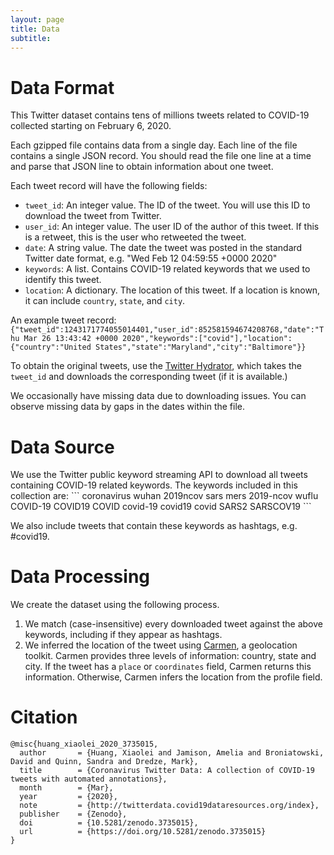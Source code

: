 ```yaml
---
layout: page
title: Data
subtitle: 
---
```


<h1 class='#top'> Data Format </h1>

This Twitter dataset contains tens of millions tweets related to COVID-19 collected starting on February 6, 2020.

Each gzipped file contains data from a single day. Each line of the file contains a single JSON record. You should read the file one line at a time and parse that JSON line to obtain information about one tweet.

Each tweet record will have the following fields:

- `tweet_id`: An integer value. The ID of the tweet. You will use this ID to download the tweet from Twitter.
- `user_id`: An integer value. The user ID of the author of this tweet. If this is a retweet, this is the user who retweeted the tweet.
- `date`: A string value. The date the tweet was posted in the standard Twitter date format, e.g. "Wed Feb 12 04:59:55 +0000 2020"
- `keywords`: A list. Contains COVID-19 related keywords that we used to identify this tweet.
- `location`: A dictionary. The location of this tweet. If a location is known, it can include `country`, `state`, and `city`. 

An example tweet record:
```{"tweet_id":1243171774055014401,"user_id":852581594674208768,"date":"Thu Mar 26 13:43:42 +0000 2020","keywords":["covid"],"location":{"country":"United States","state":"Maryland","city":"Baltimore"}}```


To obtain the original tweets, use the [Twitter Hydrator](https://github.com/DocNow/hydrator), which takes the `tweet_id` and downloads the corresponding tweet (if it is available.)

We occasionally have missing data due to downloading issues. You can observe missing data by gaps in the dates within the file.



<h1>Data Source</h1>
We use the Twitter public keyword streaming API to download all tweets containing COVID-19 related keywords. The keywords included in this collection are:
```
coronavirus
wuhan
2019ncov
sars
mers
2019-ncov
wuflu
COVID-19
COVID19
COVID
covid-19
covid19
covid
SARS2
SARSCOV19
```

We also include tweets that contain these keywords as hashtags, e.g. #covid19.


<h1>Data Processing</h1>

We create the dataset using the following process.

1. We match (case-insensitive) every downloaded tweet against the above keywords, including if they appear as hashtags. 
2. We inferred the location of the tweet using [Carmen](https://github.com/mdredze/carmen-python), a geolocation toolkit. Carmen provides three levels of information: country, state and city. If the tweet has a `place` or `coordinates` field, Carmen returns this information. Otherwise, Carmen infers the location from the profile field.

<h1> Citation </h1>

```
@misc{huang_xiaolei_2020_3735015,
  author       = {Huang, Xiaolei and Jamison, Amelia and Broniatowski, David and Quinn, Sandra and Dredze, Mark},
  title        = {Coronavirus Twitter Data: A collection of COVID-19 tweets with automated annotations},
  month        = {Mar},
  year         = {2020},
  note         = {http://twitterdata.covid19dataresources.org/index},
  publisher    = {Zenodo},
  doi          = {10.5281/zenodo.3735015},
  url          = {https://doi.org/10.5281/zenodo.3735015}
}
```


